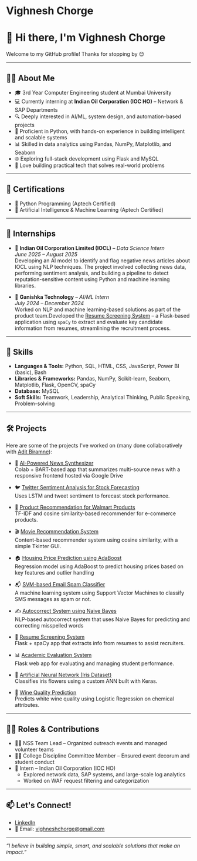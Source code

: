 # Vighnesh Chorge

# 👋 Hi there, I'm Vighnesh Chorge

Welcome to my GitHub profile! Thanks for stopping by 😊

---

## 🧑‍💻 About Me

- 🎓 3rd Year Computer Engineering student at Mumbai University  
- 💻 Currently interning at **Indian Oil Corporation (IOC HO)** – Network & SAP Departments  
- 🔍 Deeply interested in AI/ML, system design, and automation-based projects  
- 🐍 Proficient in Python, with hands-on experience in building intelligent and scalable systems  
- 📊 Skilled in data analytics using Pandas, NumPy, Matplotlib, and Seaborn  
- 🌐 Exploring full-stack development using Flask and MySQL  
- 🧠 Love building practical tech that solves real-world problems

---

## 📜 Certifications

- 🧠 Python Programming (Aptech Certified)  
- 🤖 Artificial Intelligence & Machine Learning (Aptech Certified)

---

## 🧪 Internships

- 🏢 **Indian Oil Corporation Limited (IOCL)** – *Data Science Intern*  
  *June 2025 – August 2025*  
  Developing an AI model to identify and flag negative news articles about IOCL using NLP techniques. The project involved collecting news data, performing sentiment analysis, and building a pipeline to detect      reputation-sensitive content using Python and machine learning libraries.

- 🏢 **Ganishka Technology** – *AI/ML Intern*  
  *July 2024 – December 2024*  
  Worked on NLP and machine learning-based solutions as part of the product team.Developed the [Resume Screening System](https://github.com/AditBiramne/Resume-Screening-System) – a Flask-based application using     `spaCy` to extract and evaluate key candidate information from resumes, streamlining the recruitment process.

---


## 🚀 Skills

- **Languages & Tools:** Python, SQL, HTML, CSS, JavaScript, Power BI (basic), Bash  
- **Libraries & Frameworks:** Pandas, NumPy, Scikit-learn, Seaborn, Matplotlib, Flask, OpenCV, spaCy  
- **Database:** MySQL  
- **Soft Skills:** Teamwork, Leadership, Analytical Thinking, Public Speaking, Problem-solving

---

## 🛠️ Projects

Here are some of the projects I've worked on (many done collaboratively with [Adit Biramne](https://github.com/AditBiramne)):

- 📰 [AI-Powered News Synthesizer](https://github.com/Vighnesh-Chorge/News-Synthesizer)  
  Colab + BART-based app that summarizes multi-source news with a responsive frontend hosted via Google Drive

- 🐦 [Twitter Sentiment Analysis for Stock Forecasting](https://github.com/Vighnesh-Chorge/-Twitter-Sentiment-Analysis-for-Stock-Market-Forecasting)  
  Uses LSTM and tweet sentiment to forecast stock performance.

- 🛒 [Product Recommendation for Walmart Products](https://github.com/Vighnesh-Chorge/Product-Recommendation-for-Walmart-Products)  
  TF-IDF and cosine similarity-based recommender for e-commerce products.

- 🎬 [Movie Recommendation System](https://github.com/Vighnesh-Chorge/Movie-Recommendation-System)  
  Content-based recommender system using cosine similarity, with a simple Tkinter GUI.

- 🏠 [Housing Price Prediction using AdaBoost](https://github.com/Vighnesh-Chorge/Housing-Price-Prediction-using-AdaBoost)  
  Regression model using AdaBoost to predict housing prices based on key features and outlier handling

- 📬 [SVM-based Email Spam Classifier](https://github.com/Vighnesh-Chorge/SVM-based-Email-Spam-Classifier)  
  A machine learning system using Support Vector Machines to classify SMS messages as spam or not.

- ✍️ [Autocorrect System using Naive Bayes](https://github.com/Vighnesh-Chorge/Autocorrect-System-using-Naive-Bayes)  
  NLP-based autocorrect system that uses Naive Bayes for predicting and correcting misspelled words

- 📂 [Resume Screening System](https://github.com/Vighnesh-Chorge/Resume-Screening-System)  
  Flask + spaCy app that extracts info from resumes to assist recruiters.

- 📊 [Academic Evaluation System](https://github.com/Vighnesh-Chorge/Academic-Evaluation-System)  
  Flask web app for evaluating and managing student performance.

- 🌸 [Artificial Neural Network (Iris Dataset)](https://github.com/Vighnesh-Chorge/Artificial-Neural-Network-Implementation)  
  Classifies iris flowers using a custom ANN built with Keras.

- 🍷 [Wine Quality Prediction](https://github.com/Vighnesh-Chorge/Wine-Quality-Prediction-Using-Logistic-Regression)  
  Predicts white wine quality using Logistic Regression on chemical attributes.

---

## 👨‍💼 Roles & Contributions

- 🧑‍🏫 NSS Team Lead – Organized outreach events and managed volunteer teams  
- 🧑‍⚖️ College Discipline Committee Member – Ensured event decorum and student conduct  
- 🏢 Intern – Indian Oil Corporation (IOC HO)  
  - Explored network data, SAP systems, and large-scale log analytics  
  - Worked on WAF request filtering and categorization

---

## 📫 Let's Connect!

- [LinkedIn](https://linkedin.com/in/vighneshchorge)  
- 📧 Email: [vighneshchorge@gmail.com](mailto:vighneshchorge@gmail.com)  

---

_“I believe in building simple, smart, and scalable solutions that make an impact.”_
